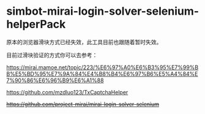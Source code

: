 # simbot-mirai-login-solver-selenium-helperPack

原本的浏览器滑块方式已经失效，此工具目前也跟随着暂时失效。

目前过滑块验证的方式你可以去参考：

<https://mirai.mamoe.net/topic/223/%E6%97%A0%E6%B3%95%E7%99%BB%E5%BD%95%E7%9A%84%E4%B8%B4%E6%97%B6%E5%A4%84%E7%90%86%E6%96%B9%E6%A1%88>

<https://github.com/mzdluo123/TxCaptchaHelper>

~~https://github.com/project-mirai/mirai-login-solver-selenium~~



